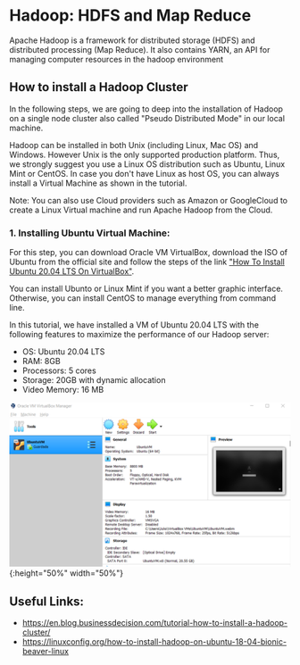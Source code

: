 # Hadoop: HDFS and Map Reduce

Apache Hadoop is a framework for distributed storage (HDFS) and distributed processing (Map Reduce). It also contains YARN, an API for managing computer resources in the hadoop environment

## How to install a Hadoop Cluster

In the following steps, we are going to deep into the installation of Hadoop on a single node cluster also called "Pseudo Distributed Mode" in our local machine.

Hadoop can be installed in both Unix (including Linux, Mac OS) and Windows. However Unix is the only supported production platform. Thus, we strongly suggest you use a Linux OS distribution such as Ubuntu, Linux Mint or CentOS. In case you don't have Linux as host OS, you can always install a Virtual Machine as shown in the tutorial.

Note: You can also use Cloud providers such as Amazon or GoogleCloud to create a Linux Virtual machine and run Apache Hadoop from the Cloud.

### 1. Installing Ubuntu Virtual Machine:

For this step, you can download Oracle VM VirtualBox, download the ISO of Ubuntu from the official site and follow the steps of the link ["How To Install Ubuntu 20.04 LTS On VirtualBox"](https://fossbytes.com/how-to-install-ubuntu-20-04-lts-virtualbox-windows-mac-linux/).

You can install Ubunto or Linux Mint if you want a better graphic interface. Otherwise, you can install CentOS to manage everything from command line.

In this tutorial, we have installed a VM of Ubuntu 20.04 LTS with the following features to maximize the performance of our Hadoop server:

* OS: Ubuntu 20.04 LTS
* RAM: 8GB
* Processors: 5 cores
* Storage: 20GB with dynamic allocation
* Video Memory: 16 MB

![1.0](img/UbuntuVM.png){:height="50%" width="50%"}



## Useful Links:

* https://en.blog.businessdecision.com/tutorial-how-to-install-a-hadoop-cluster/
* https://linuxconfig.org/how-to-install-hadoop-on-ubuntu-18-04-bionic-beaver-linux